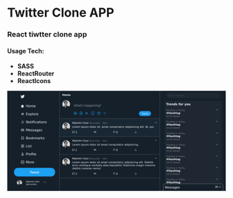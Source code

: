 # Twitter Clone APP

### React tiwtter clone app
#### Usage Tech:
- **SASS**
- **ReactRouter**
- **ReactIcons**

![image](https://github.com/Alperen-ucar/twitter-app/blob/master/src/img/img.png)


